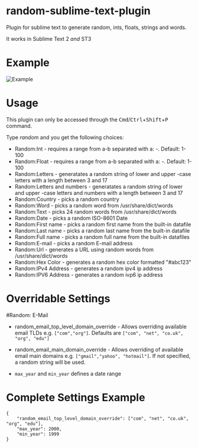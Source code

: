 random-sublime-text-plugin
==========================

Plugin for sublime text to generate random, ints, floats, strings and words.

It works in Sublime Text 2 *and* ST3

Example
=======

![Example](https://github.com/EatBreatheCode/sublime_random_everything/raw/docs/example.gif)

Usage
=====

This plugin can only be accessed through the <kbd>Cmd</kbd>/<kbd>Ctrl</kbd>+<kbd>Shift</kbd>+<kbd>P</kbd> command.

Type *random* and you get the following choices:

* Random:Int - requires a range from a-b separated with a: *-*. Default: 1-100
* Random:Float - requires a range from a-b separated with a: *-*. Default: 1-100
* Random:Letters - generatates a random string of lower and upper -case letters with a length between 3 and 17
* Random:Letters and numbers - generatates a random string of lower and upper -case letters and numbers with a length between 3 and 17
* Random:Country - picks a random country
* Random:Word - picks a random word from /usr/share/dict/words
* Random:Text - picks 24 random words from /usr/share/dict/words
* Random:Date - picks a random ISO-8601 Date
* Random:First name - picks a random first name from the built-in datafile
* Random:Last name - picks a random last name from the built-in datafile
* Random:Full name - picks a random full name from the built-in datafiles
* Random:E-mail - picks a random E-mail address
* Random:Url - generates a URL using random words from /usr/share/dict/words
* Random:Hex Color - generates a random hex color formatted "#abc123"
* Random:IPv4 Address - generates a random ipv4 ip address
* Random:IPV6 Address - generates a random ivp6 ip address

Overridable Settings
====================

#Random: E-Mail
* random_email_top_level_domain_override - Allows overriding available email TLDs e.g. `["com","org"]`. Defaults are `["com", "net", "co.uk", "org", "edu"]`
* random_email_main_domain_override - Allows overriding of available email main domains e.g. `["gmail","yahoo", "hotmail"]`. If not specified, a random string will be used.

* `max_year` and `min_year` defines a date range

# Complete Settings Example

    {
        "random_email_top_level_domain_override": ["com", "net", "co.uk", "org", "edu"],
        "max_year": 2000,
        "min_year": 1999
    }

